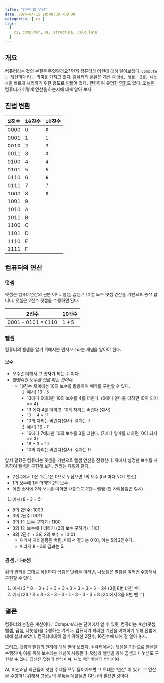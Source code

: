 ```yaml
---
title: "컴퓨터의 연산"
date: 2024-04-15 18:40:00 +09:00
categories: [ cs ]
tags:
  [
    cs, computer, os, structure, calculate
  ]
---
```


## 개요
컴퓨터라는 것의 본질은 무엇일까요? 먼저 컴퓨터의 어원에 대해 알아보겠다. `Compute`는 계산하다 라는 의미를 가지고 있다. 
컴퓨터의 본질은 계산 즉 `덧셈, 뺄셈, 곱셈, 나눗셈`을 빠르게 처리하기 위한 용도로 만들어 졌다. 관련하여 유명한 [영화](https://namu.wiki/w/%ED%9E%88%EB%93%A0%20%ED%94%BC%EA%B2%A8%EC%8A%A4)도 있다.
오늘은 컴퓨터가 어떻게 연산을 하는지에 대해 알아 보자.

## 진법 변환

| 2진수  | 16진수 | 10진수 |
|------|------|------|
| 0000 | 0    | 0    |
| 0001 | 1    | 1    |
| 0010 | 2    | 2    |
| 0011 | 3    | 3    |
| 0100 | 4    | 4    |
| 0101 | 5    | 5    |
| 0110 | 6    | 6    |
| 0111 | 7    | 7    |
| 1000 | 8    | 8    |
| 1001 | 9    |      |
| 1010 | A    |      |
| 1011 | B    |      |
| 1100 | C    |      |
| 1101 | D    |      |
| 1110 | E    |      |
| 1111 | F    |      |

## 컴퓨터의 연산
### 덧셈 
덧셈은 컴퓨터연산의 근본 이다. 뺄셈, 곱셈, 나눗셈 모두 덧셈 연산을 기반으로 동작 합니다.
덧셈은 2진수 덧셈을 수행하면 된다.

| 2진수                | 10진수  |
|--------------------|------- |
| 0001 + 0101 = 0110 | 1 + 5 |

### 뺄셈
컴퓨터의 뺄셈을 알기 위해서는 먼저 `보수`라는 개념을 알아야 한다.

#### 보수
* 보수란 더해서 그 숫자가 되는 수 이다.
* _뺄셈이란 보수를 덧셈 하는 것이다._
  * 10진수 체계에선 10의 보수를 활용하여 빼기를 구현할 수 있다.
    1. 예시) 13 - 6
    * 13에다 6에대한 10의 보수를 4를 더한다. (6에다 얼마를 더하면 10이 되지 => 4)
    * 13 에다 4를 더하고, 10의 자리는 버린다.(절사)
    * 13 + 4 = 17
    * 10의 자리는 버린다(절사). 결과는 7
    2. 예시) 16 - 7
    * 16에다 7에대한 10의 보수를 3을 더한다. (7에다 얼마를 더하면 10이 되지 => 3)
    * 16 + 3 = 19
    * 10의 자리는 버린다(절사). 결과는 9

앞서 말했든 컴퓨터는 덧셈을 기반으로 뺼샘 연산을 진행한다. 위에서 설명한 보수를 사용하여 뺄셈을 구현해 보자.
원리는 다음과 같다.
* 2진수에서 0은 1로, 1은 0으로 뒤집으면 1의 보수 (bit 마다 NOT 연산)
* 1의 보수에 1을 더하면 2의 보수
* 어떤 숫자에 2의 보수를 더하면 자동으로 2진수 뺄쎔 (단 자리올림은 절사)

1. 예시) 8 - 3 = 5
* 8의 2진수: 1000
* 3의 2진수: 0011
* 3의 1의 보수 구하기 : 1100
* 3의 1의 보수에 1 더하기 (2의 보수 구하기) : 1101
* 8의 2진수 + 3의 2의 보수 = 10101
  * 여기서 자리올림은 버림. 따라서 결과는 0101, 이는 5의 2진수다. 
  * 따라서 8 - 3의 결과는 5.

### 곱셈, 나눗셈
위의 원리를 그대로 적용하여 곱셈은 덧셈을 여러번, 나눗셈은 뺄셈을 여러번 수행해서 구현할 수 있다.
1. 예시) 3 * 8 = 3 + 3 + 3 + 3 + 3 + 3 + 3 + 3 = 24 (3을 8번 더한 수)
2. 예시) 24 / 3 = 8 - 3 - 3 - 3 - 3 - 3 - 3 - 3 = 8 (24 에서 3을 8번 뺀 수)

## 결론 
컴퓨터의 본질은 계산이다. 'Compute'라는 단어에서 알 수 있듯, 컴퓨터는 계산(덧셈, 뺄셈, 곱셈, 나눗셈)을 수행하는 기계다.
컴퓨터가 이러한 계산을 이해하기 위해 진법에 대해 살펴 보았다. 컴퓨터에대해 알기 위해선 2진수, 16진수에 대해 잘 알아 놓자.

그리고, 덧셈과 뺄셈의 원리에 대해 알아 보았다. 컴퓨터에서는 덧셈을 기반으로 뺄셈을 수행하며, 이를 위해 보수라는 개념이 사용된다.
덧셈과 뺄셈을 통해 곱셈과 나눗셈도 구현할 수 있다. 곱셈은 덧셈의 반복이며, 나눗셈은 뺄셈의 반복이다.

AI, 머신러닝 최근들어 핫한 주제들 모두 들어가보면 그 토대는 '연산' 이 있고, 그 연산을 수행하기 위해서 고성능의 부품들(예를들면 GPU)이 필요한 것이다.















